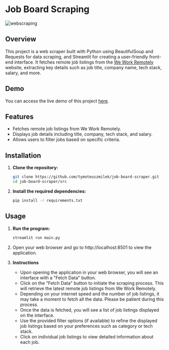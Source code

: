 # Job Board Scraping

![webscraping](screenshots/web-scraer.png)

## Overview

This project is a web scraper built with Python using BeautifulSoup and Requests for data scraping, and Streamlit for creating a user-friendly front-end interface. It fetches remote job listings from the [We Work Remotely](https://weworkremotely.com) website, extracting key details such as job title, company name, tech stack, salary, and more.

## Demo

You can access the live demo of this project [here](https://tymoteuszmilek-job-board-scraper-srcmain-onsb1o.streamlit.app).

## Features
- Fetches remote job listings from We Work Remotely.
- Displays job details including title, company, tech stack, and salary.
- Allows users to filter jobs based on specific criteria.

## Installation

1. **Clone the repository:**
   ```bash
   git clone https://github.com/tymoteuszmilek/job-board-scraper.git
   cd job-board-scraper/src
   ```
2. **Install the required dependencies:**
     
      ```bash
      pip install -r requirements.txt
      ```
## Usage
1. **Run the program:**
   
      ```bash
      streamlit run main.py
      ```
2. Open your web browser and go to http://localhost:8501 to view the application.
      
3. **Instructions**
   - Upon opening the application in your web browser, you will see an interface with a "Fetch Data" button.
   - Click on the "Fetch Data" button to initiate the scraping process. This will retrieve the latest remote job listings from We Work Remotely.
   - Depending on your internet speed and the number of job listings, it may take a moment to fetch all the data. Please be patient during this process.
   - Once the data is fetched, you will see a list of job listings displayed on the interface.
   - Use the provided filter options (if available) to refine the displayed job listings based on your preferences such as category or tech stack.
   - Click on individual job listings to view detailed information about each job.
